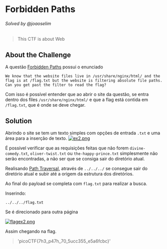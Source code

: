 # Forbidden Paths
###### Solved by @joaoselim
> This CTF is about Web

## About the Challenge
A questão [Forbidden Paths](https://play.picoctf.org/practice/challenge/270?page=1&search=forbi) possui o enunciado

`We know that the website files live in /usr/share/nginx/html/ and the flag is at /flag.txt but the website is filtering absolute file paths. Can you get past the filter to read the flag?`

Com isso é possível entender que ao abrir o site da questão, se entra dentro dos files `/usr/share/nginx/html/` e que a flag está contida em `/flag.txt`, que é onde se deve chegar.

## Solution
Abrindo o site se tem um texto simples com opções de entrada `.txt` e uma área para a inserção de texto.
[![ex2.png](https://i.postimg.cc/wT1C6gXK/ex2.png)](https://postimg.cc/WhPW8RYS)

É possível verificar que as requisições feitas que não forem `divine-comedy.txt`, `oliver-twist.txt` ou `the-happy-prince.txt` simplesmente não serão encontradas, a não ser que se consiga sair do diretório atual. 

Realisando [Path Traversal](https://portswigger.net/web-security/file-path-traversal), através de `../../../` se consegue sair do diretório atual e subir até a origem da estrutura dos diretórios.

Ao final do payload se completa com `flag.txt` para realizar a busca.

Inserindo:
```
../../../flag.txt
```
Se é direcionado para outra página

[![flagex2.png](https://i.postimg.cc/zGCbcmPW/flagex2.png)](https://postimg.cc/k25g2HCX)

Assim chegando na flag.
>'picoCTF{7h3_p47h_70_5ucc355_e5a6fcbc}'
